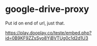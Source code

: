 # google-drive-proxy

Put id on end of url, just that.

https://play.dooplay.co/teste/embed.php?id=0B9KF9ZZsSyo8YjBVTUg0c1d2d1U3
